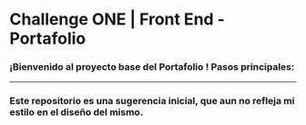 # Challenge ONE | Front End -  Portafolio


### ¡Bienvenido al proyecto base del Portafolio ! Pasos principales:
---

### Este repositorio es una sugerencia inicial, que aun no refleja mi estilo en el diseño del mismo.


